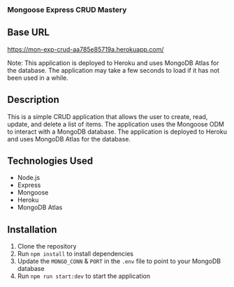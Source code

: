 ### Mongoose Express CRUD Mastery

## Base URL

https://mon-exp-crud-aa785e85719a.herokuapp.com/

Note: This application is deployed to Heroku and uses MongoDB Atlas for the database. The application may take a few seconds to load if it has not been used in a while.

## Description

This is a simple CRUD application that allows the user to create, read, update, and delete a list of items. The application uses the Mongoose ODM to interact with a MongoDB database. The application is deployed to Heroku and uses MongoDB Atlas for the database.

## Technologies Used

- Node.js
- Express
- Mongoose
- Heroku
- MongoDB Atlas

## Installation

1. Clone the repository
2. Run `npm install` to install dependencies
3. Update the `MONGO_CONN` & `PORT` in the `.env` file to point to your MongoDB database
4. Run `npm run start:dev` to start the application
